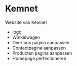 # Kemnet
Website van Kemnet

- logo
- Winkelwagen
- Over ons pagina aanpassen
- Contactpagina aanpassen
- Producten pagina aanpassen
- Homepage perfectioneren
